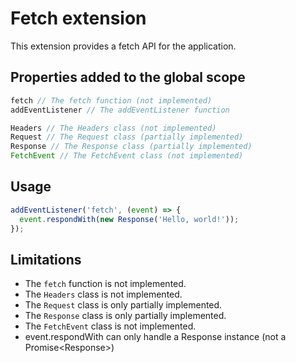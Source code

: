 # Fetch extension

This extension provides a fetch API for the application.

## Properties added to the global scope

```js
fetch // The fetch function (not implemented)
addEventListener // The addEventListener function

Headers // The Headers class (not implemented)
Request // The Request class (partially implemented)
Response // The Response class (partially implemented)
FetchEvent // The FetchEvent class (not implemented)
```

## Usage

```js
addEventListener('fetch', (event) => {
  event.respondWith(new Response('Hello, world!'));
});
```

## Limitations

- The `fetch` function is not implemented.
- The `Headers` class is not implemented.
- The `Request` class is only partially implemented.
- The `Response` class is only partially implemented.
- The `FetchEvent` class is not implemented.
- event.respondWith can only handle a Response instance (not a Promise\<Response\>)
